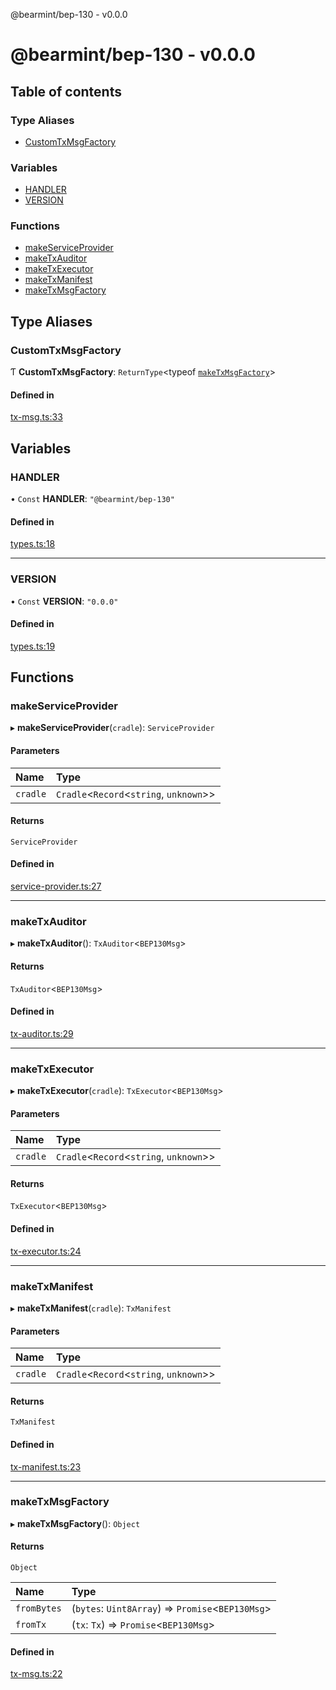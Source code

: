 @bearmint/bep-130 - v0.0.0

# @bearmint/bep-130 - v0.0.0

## Table of contents

### Type Aliases

- [CustomTxMsgFactory](README.md#customtxmsgfactory)

### Variables

- [HANDLER](README.md#handler)
- [VERSION](README.md#version)

### Functions

- [makeServiceProvider](README.md#makeserviceprovider)
- [makeTxAuditor](README.md#maketxauditor)
- [makeTxExecutor](README.md#maketxexecutor)
- [makeTxManifest](README.md#maketxmanifest)
- [makeTxMsgFactory](README.md#maketxmsgfactory)

## Type Aliases

### CustomTxMsgFactory

Ƭ **CustomTxMsgFactory**: `ReturnType`<typeof [`makeTxMsgFactory`](README.md#maketxmsgfactory)\>

#### Defined in

[tx-msg.ts:33](https://github.com/bearmint/bearmint/blob/main/packages/bep-130/source/tx-msg.ts#L33)

## Variables

### HANDLER

• `Const` **HANDLER**: ``"@bearmint/bep-130"``

#### Defined in

[types.ts:18](https://github.com/bearmint/bearmint/blob/main/packages/bep-130/source/types.ts#L18)

___

### VERSION

• `Const` **VERSION**: ``"0.0.0"``

#### Defined in

[types.ts:19](https://github.com/bearmint/bearmint/blob/main/packages/bep-130/source/types.ts#L19)

## Functions

### makeServiceProvider

▸ **makeServiceProvider**(`cradle`): `ServiceProvider`

#### Parameters

| Name | Type |
| :------ | :------ |
| `cradle` | `Cradle`<`Record`<`string`, `unknown`\>\> |

#### Returns

`ServiceProvider`

#### Defined in

[service-provider.ts:27](https://github.com/bearmint/bearmint/blob/main/packages/bep-130/source/service-provider.ts#L27)

___

### makeTxAuditor

▸ **makeTxAuditor**(): `TxAuditor`<`BEP130Msg`\>

#### Returns

`TxAuditor`<`BEP130Msg`\>

#### Defined in

[tx-auditor.ts:29](https://github.com/bearmint/bearmint/blob/main/packages/bep-130/source/tx-auditor.ts#L29)

___

### makeTxExecutor

▸ **makeTxExecutor**(`cradle`): `TxExecutor`<`BEP130Msg`\>

#### Parameters

| Name | Type |
| :------ | :------ |
| `cradle` | `Cradle`<`Record`<`string`, `unknown`\>\> |

#### Returns

`TxExecutor`<`BEP130Msg`\>

#### Defined in

[tx-executor.ts:24](https://github.com/bearmint/bearmint/blob/main/packages/bep-130/source/tx-executor.ts#L24)

___

### makeTxManifest

▸ **makeTxManifest**(`cradle`): `TxManifest`

#### Parameters

| Name | Type |
| :------ | :------ |
| `cradle` | `Cradle`<`Record`<`string`, `unknown`\>\> |

#### Returns

`TxManifest`

#### Defined in

[tx-manifest.ts:23](https://github.com/bearmint/bearmint/blob/main/packages/bep-130/source/tx-manifest.ts#L23)

___

### makeTxMsgFactory

▸ **makeTxMsgFactory**(): `Object`

#### Returns

`Object`

| Name | Type |
| :------ | :------ |
| `fromBytes` | (`bytes`: `Uint8Array`) => `Promise`<`BEP130Msg`\> |
| `fromTx` | (`tx`: `Tx`) => `Promise`<`BEP130Msg`\> |

#### Defined in

[tx-msg.ts:22](https://github.com/bearmint/bearmint/blob/main/packages/bep-130/source/tx-msg.ts#L22)
